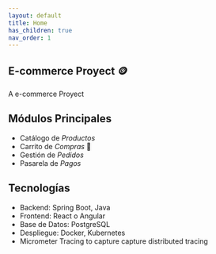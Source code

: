 ```yaml
---
layout: default
title: Home
has_children: true
nav_order: 1
---
```


## E-commerce Proyect 🪙

A e-commerce Proyect

## Módulos Principales

* Catálogo de _Productos_
* Carrito de _Compras_ 🛒
* Gestión de _Pedidos_
* Pasarela de _Pagos_

## Tecnologías

* Backend: Spring Boot, Java
* Frontend: React o Angular
* Base de Datos: PostgreSQL
* Despliegue: Docker, Kubernetes
* Micrometer Tracing to capture capture distributed tracing
